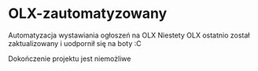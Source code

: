# OLX-zautomatyzowany
Automatyzacja wystawiania ogłoszeń na OLX
Niestety OLX ostatnio został zaktualizowany i uodpornił się na boty :C

Dokończenie projektu jest niemożliwe
